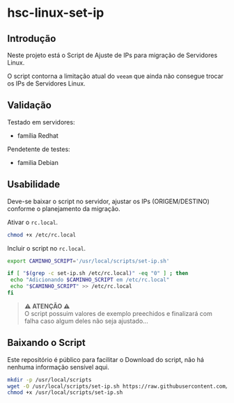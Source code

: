 # hsc-linux-set-ip
## Introdução
Neste projeto está o Script de Ajuste de IPs para migração de Servidores Linux.

O script contorna a limitação atual do `veeam` que ainda não consegue trocar os IPs de Servidores Linux.

## Validação
Testado em servidores:
- família Redhat

Pendetente de testes:
- familia Debian

## Usabilidade
Deve-se baixar o script no servidor, ajustar os IPs (ORIGEM/DESTINO) conforme o planejamento da migração.

Ativar o `rc.local`. 

```bash
chmod +x /etc/rc.local
```

Incluir o script no `rc.local`.

```bash
export CAMINHO_SCRIPT='/usr/local/scripts/set-ip.sh'

if [ "$(grep -c set-ip.sh /etc/rc.local)" -eq "0" ] ; then
 echo "Adicionando $CAMINHO_SCRIPT em /etc/rc.local"
 echo "$CAMINHO_SCRIPT" >> /etc/rc.local
fi
```

> **:warning: ATENÇÃO :warning:**  
O script possuim valores de exemplo preechidos e finalizará com falha caso algum deles não seja ajustado... 

## Baixando o Script
Este repositório é público para facilitar o Download do script, não há nenhuma informação sensível aqui.

```bash
mkdir -p /usr/local/scripts
wget -O /usr/local/scripts/set-ip.sh https://raw.githubusercontent.com/hospitalsaocamilo/hsc-linux-set-ip/refs/heads/main/file/set-ip.sh
chmod +x /usr/local/scripts/set-ip.sh
```
